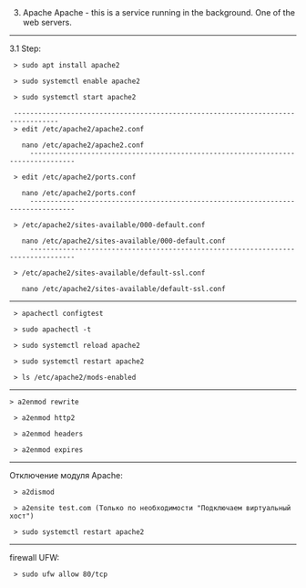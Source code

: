 
## ################################################################
3. Apache
Apache - this is a service running in the background. One of the web servers. 

---------------------------------------------------------------------------------
   3.1 Step:

	 > sudo apt install apache2
  
	 > sudo systemctl enable apache2
  
	 > sudo systemctl start apache2
  
	 ---------------------------------------------------------------------------------
	 > edit /etc/apache2/apache2.conf
  
	   nano /etc/apache2/apache2.conf
    	 ---------------------------------------------------------------------------------
	   
	 > edit /etc/apache2/ports.conf
  
	   nano /etc/apache2/ports.conf
    	 ---------------------------------------------------------------------------------
	   	 
	 > /etc/apache2/sites-available/000-default.conf
  
	   nano /etc/apache2/sites-available/000-default.conf
    	 ---------------------------------------------------------------------------------
	   
	 > /etc/apache2/sites-available/default-ssl.conf
  
	   nano /etc/apache2/sites-available/default-ssl.conf   

---------------------------------------------------------------------------------
	 > apachectl configtest
  
	 > sudo apachectl -t
  
	 > sudo systemctl reload apache2
  
	 > sudo systemctl restart apache2
  
	 > ls /etc/apache2/mods-enabled
  
---------------------------------------------------------------------------------

   	> a2enmod rewrite
   
	 > a2enmod http2
   
	 > a2enmod headers
   
	 > a2enmod expires
  

---------------------------------------------------------------------------------
   Отключение модуля Apache:

	 > a2dismod 
	 
	 > a2ensite test.com (Только по необходимости "Подключаем виртуальный хост")
  
	 > sudo systemctl restart apache2
  

---------------------------------------------------------------------------------
   firewall UFW:
   
     > sudo ufw allow 80/tcp
